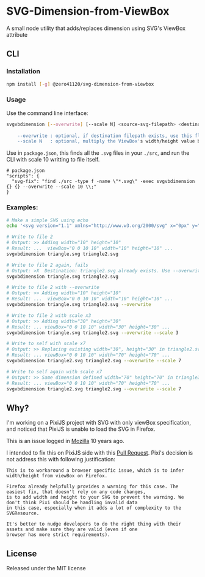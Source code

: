 # SVG-Dimension-from-ViewBox
A small node utility that adds/replaces dimension using SVG's ViewBox attribute

## CLI

### Installation

```sh
npm install [-g] @zero41120/svg-dimension-from-viewbox
```

### Usage
Use the command line interface: 

```sh
svgvbdimension [--overwrite] [--scale N] <source-svg-filepath> <destination-filepath>';
    
    --overwrite : optional, if destination filepath exists, use this flag to overwrite file.
    --scale N   : optional, multiply the ViewBox's width/height value by given scale, default to 1.
```

Use in `package.json`, this finds all the `.svg` files in your `./src`, and run the CLI with scale 10 writting to file itself.

```
# package.json
"scripts": {
  "svg-fix": "find ./src -type f -name \"*.svg\" -exec svgvbdimension {} {} --overwrite --scale 10 \\;"
}
```


### Examples:

```sh
# Make a simple SVG using echo
echo '<svg version="1.1" xmlns="http://www.w3.org/2000/svg" x="0px" y="0px" viewBox="0 0 10 10"><path d="M0 0 L5 2 L2 5 Z" fill="#0066cc"/></svg>' > triangle.svg

# Write to file 2
# Output: >> Adding width="10" height="10"
# Result: ...  viewBox="0 0 10 10" width="10" height="10" ...
svgvbdimension triangle.svg triangle2.svg 

# Write to file 2 again, fails
# Output: >X  Destination: triangle2.svg already exists. Use --overwrite to overwrite to the destination path.
svgvbdimension triangle.svg triangle2.svg 

# Write to file 2 with --overwrite
# Output: >> Adding width="10" height="10"
# Result: ...  viewBox="0 0 10 10" width="10" height="10" ...
svgvbdimension triangle.svg triangle2.svg --overwrite

# Write to file 2 with scale x3
# Output: >> Adding width="30" height="30"
# Result: ... viewBox="0 0 10 10" width="30" height="30" ...
svgvbdimension triangle.svg triangle2.svg --overwrite --scale 3

# Write to self with scale x7
# Output: >> Replacing existing width="30", height="30" in triangle2.svg. Using new dimension width="70" height="70".
# Result: ... viewBox="0 0 10 10" width="70" height="70" ...
svgvbdimension triangle2.svg triangle2.svg --overwrite --scale 7

# Write to self again with scale x7
# Output: >> Same dimension defined width="70" height="70" in triangle2.svg. Making no changes.
# Result: ... viewBox="0 0 10 10" width="70" height="70" ...
svgvbdimension triangle2.svg triangle2.svg --overwrite --scale 7

```

## Why?
I'm working on a PixiJS project with SVG with only viewBox specification, and noticed that PixiJS is unable to load the SVG in Firefox.

This is an issue logged in [Mozilla](https://bugzilla.mozilla.org/show_bug.cgi?id=700533) 10 years ago.

I intended to fix this on PixiJS side with this [Pull Request](https://github.com/pixijs/pixijs/pull/7878).
Pixi's decision is not address this with following justification: 
```
This is to workaround a browser specific issue, which is to infer width/height from viewBox on Firefox. 

Firefox already helpfully provides a warning for this case. The easiest fix, that doesn't rely on any code changes, 
is to add width and height to your SVG to prevent the warning. We don't think Pixi should be handling invalid data 
in this case, especially when it adds a lot of complexity to the SVGResource. 

It's better to nudge developers to do the right thing with their assets and make sure they are valid (even if one
browser has more strict requirements).
```

## License

Released under the MIT license

